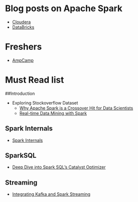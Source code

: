 # Blog posts on Apache Spark
- [Cloudera](http://blog.cloudera.com/blog/category/spark/)
- [DataBricks](https://databricks.com/blog)

# Freshers
- [AmpCamp](http://ampcamp.berkeley.edu/)  

# Must Read list
##Introduction
- Exploring Stockoverflow Dataset
  - [Why Apache Spark is a Crossover Hit for Data Scientists](http://blog.cloudera.com/blog/2014/03/why-apache-spark-is-a-crossover-hit-for-data-scientists/)  
  - [Real-time Data Mining with Spark](http://stevenskelton.ca/real-time-data-mining-spark/)  
  
## Spark Internals
- [Spark Internals](https://github.com/JerryLead/SparkInternals)
  
## SparkSQL
- [Deep Dive into Spark SQL’s Catalyst Optimizer](https://databricks.com/blog/2015/04/13/deep-dive-into-spark-sqls-catalyst-optimizer.html)

## Streaming
- [Integrating Kafka and Spark Streaming](http://www.michael-noll.com/blog/2014/10/01/kafka-spark-streaming-integration-example-tutorial/)
